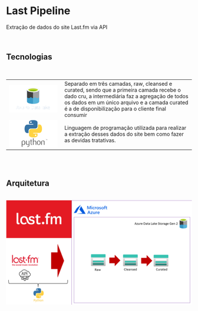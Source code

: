 # Last Pipeline
<html>

<div class="introduction">
<p>
Extração de dados do site Last.fm via API 
</p>
</div>

<br>
<div class="tech">
<h2>Tecnologias</h2><br>


<table>

<tr>
<td width="30%">
        <img src="https://github.com/povoaaires/lastfm_pipeline/blob/main/assets/ADLS.png"style="width=125; height:75px;">
    </td>
    <td style="width:100">Separado em três camadas, raw, cleansed e curated, sendo que a primeira camada recebe o dado cru, a intermediária faz a agregação de todos os dados em um único arquivo e a camada curated é a de disponibilização para o cliente final consumir
    </td>

</tr>

<tr>
<td width="30%">
        <img src="https://github.com/povoaaires/lastfm_pipeline/blob/main/assets/python.png"style="width=125; height:75px;">
    </td>
    <td style="width:100">Linguagem de programação utilizada para realizar a extração desses dados do site bem como fazer as devidas tratativas.
    </td>

</tr>


</table>

</div>

<br><br>
<div class="flow">
<h2>Arquitetura</h2><br>

<img src="https://github.com/povoaaires/lastfm_pipeline/blob/main/assets/arch_flow.png">

</div>

</html>